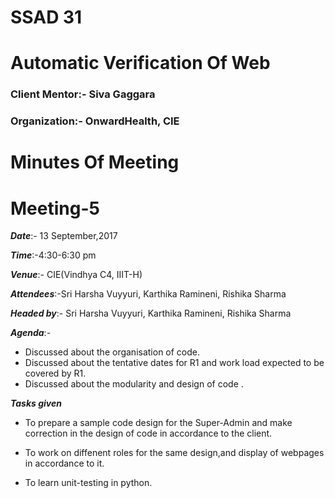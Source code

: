 # SSAD 31
# Automatic Verification Of Web

### Client Mentor:- Siva Gaggara
### Organization:- OnwardHealth, CIE

#  Minutes Of Meeting
#  Meeting-5

***Date***:- 13 September,2017

***Time***:-4:30-6:30 pm

***Venue***:- CIE(Vindhya C4, IIIT-H)

***Attendees***:-Sri Harsha Vuyyuri, Karthika Ramineni, Rishika Sharma

***Headed by***:- Sri Harsha Vuyyuri, Karthika Ramineni, Rishika Sharma

***Agenda***:-
* Discussed about the organisation of code.
* Discussed about the tentative dates for R1 and work load expected to be covered by R1.
* Discussed about the modularity and design of code .

***Tasks given***

* To prepare a sample code design for the Super-Admin and make correction in the design of code in accordance to the client.

* To work on diffenent roles for the same design,and display of webpages in accordance to it.

* To learn unit-testing in python.
